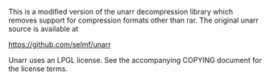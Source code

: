 This is a modified version of the unarr decompression library which removes support for compression formats other than rar. The original unarr source is available at 

https://github.com/selmf/unarr

Unarr uses an LPGL license. See the accompanying COPYING document for the license terms.